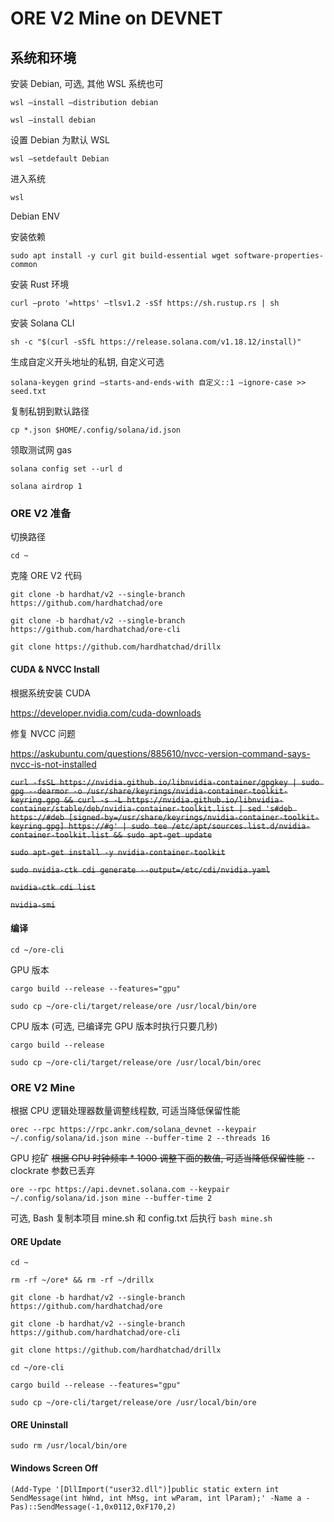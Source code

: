 # ORE V2 Mine on DEVNET

## 系统和环境

安装 Debian, 可选, 其他 WSL 系统也可

`wsl —install —distribution debian`

`wsl —install debian`

设置 Debian 为默认 WSL

`wsl —setdefault Debian`

进入系统

`wsl`

Debian ENV

安装依赖

`sudo apt install -y curl git build-essential wget software-properties-common`

安装 Rust 环境

`curl —proto '=https' —tlsv1.2 -sSf https://sh.rustup.rs | sh`

安装 Solana CLI

`sh -c "$(curl -sSfL https://release.solana.com/v1.18.12/install)"`

生成自定义开头地址的私钥, 自定义可选

`solana-keygen grind —starts-and-ends-with 自定义::1 —ignore-case >> seed.txt`

复制私钥到默认路径

`cp *.json $HOME/.config/solana/id.json`

领取测试网 gas

`solana config set --url d`

`solana airdrop 1`

### ORE V2 准备

切换路径

`cd ~`

克隆 ORE V2 代码

`git clone -b hardhat/v2 --single-branch https://github.com/hardhatchad/ore`

`git clone -b hardhat/v2 --single-branch https://github.com/hardhatchad/ore-cli`

`git clone https://github.com/hardhatchad/drillx`

#### CUDA & NVCC Install

根据系统安装 CUDA

https://developer.nvidia.com/cuda-downloads

修复 NVCC 问题

https://askubuntu.com/questions/885610/nvcc-version-command-says-nvcc-is-not-installed

~~`curl -fsSL https://nvidia.github.io/libnvidia-container/gpgkey | sudo gpg --dearmor -o /usr/share/keyrings/nvidia-container-toolkit-keyring.gpg && curl -s -L https://nvidia.github.io/libnvidia-container/stable/deb/nvidia-container-toolkit.list | sed 's#deb https://#deb [signed-by=/usr/share/keyrings/nvidia-container-toolkit-keyring.gpg] https://#g' | sudo tee /etc/apt/sources.list.d/nvidia-container-toolkit.list && sudo apt-get update`~~

~~`sudo apt-get install -y nvidia-container-toolkit`~~

~~`sudo nvidia-ctk cdi generate --output=/etc/cdi/nvidia.yaml`~~

~~`nvidia-ctk cdi list`~~

~~`nvidia-smi`~~

#### 编译

`cd ~/ore-cli`

GPU 版本

`cargo build --release --features="gpu"`

`sudo cp ~/ore-cli/target/release/ore /usr/local/bin/ore`

CPU 版本 (可选, 已编译完 GPU 版本时执行只要几秒)

`cargo build --release`

`sudo cp ~/ore-cli/target/release/ore /usr/local/bin/orec`

### ORE V2 Mine

根据 CPU 逻辑处理器数量调整线程数, 可适当降低保留性能

`orec --rpc https://rpc.ankr.com/solana_devnet --keypair ~/.config/solana/id.json mine --buffer-time 2 --threads 16`

GPU 挖矿 ~~根据 GPU 时钟频率 * 1000 调整下面的数值, 可适当降低保留性能~~ --clockrate 参数已丢弃

`ore --rpc https://api.devnet.solana.com --keypair ~/.config/solana/id.json mine --buffer-time 2`

可选, Bash 复制本项目 mine.sh 和 config.txt 后执行 `bash mine.sh`

#### ORE Update

`cd ~`

`rm -rf ~/ore* && rm -rf ~/drillx`

`git clone -b hardhat/v2 --single-branch https://github.com/hardhatchad/ore`

`git clone -b hardhat/v2 --single-branch https://github.com/hardhatchad/ore-cli`

`git clone https://github.com/hardhatchad/drillx`

`cd ~/ore-cli`

`cargo build --release --features="gpu"`

`sudo cp ~/ore-cli/target/release/ore /usr/local/bin/ore`

#### ORE Uninstall

`sudo rm /usr/local/bin/ore`

#### Windows Screen Off

`(Add-Type '[DllImport("user32.dll")]public static extern int SendMessage(int hWnd, int hMsg, int wParam, int lParam);' -Name a -Pas)::SendMessage(-1,0x0112,0xF170,2)`
